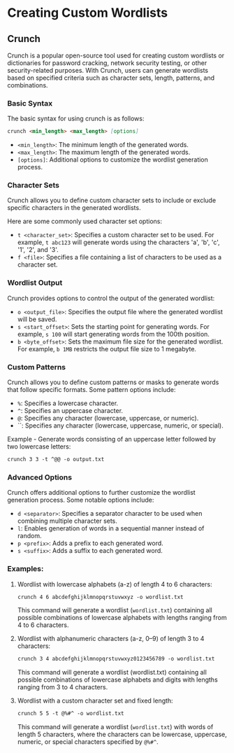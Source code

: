 # Creating Custom Wordlists

## Crunch

Crunch is a popular open-source tool used for creating custom wordlists or dictionaries for password cracking, network security testing, or other security-related purposes. With Crunch, users can generate wordlists based on specified criteria such as character sets, length, patterns, and combinations. 

### Basic Syntax

The basic syntax for using crunch is as follows:

```markdown
crunch <min_length> <max_length> [options]
```

- `<min_length>`: The minimum length of the generated words.
- `<max_length>`: The maximum length of the generated words.
- `[options]`: Additional options to customize the wordlist generation process.

### Character Sets

Crunch allows you to define custom character sets to include or exclude specific characters in the generated wordlists. 

Here are some commonly used character set options:

- `t <character_set>`: Specifies a custom character set to be used. For example, `t abc123` will generate words using the characters 'a', 'b', 'c', '1', '2', and '3'.
- `f <file>`: Specifies a file containing a list of characters to be used as a character set.

### Wordlist Output

Crunch provides options to control the output of the generated wordlist:

- `o <output_file>`: Specifies the output file where the generated wordlist will be saved.
- `s <start_offset>`: Sets the starting point for generating words. For example, `s 100` will start generating words from the 100th position.
- `b <byte_offset>`: Sets the maximum file size for the generated wordlist. For example, `b 1MB` restricts the output file size to 1 megabyte.

### Custom Patterns

Crunch allows you to define custom patterns or masks to generate words that follow specific formats. Some pattern options include:

- `%`: Specifies a lowercase character.
- `^`: Specifies an uppercase character.
- `@`: Specifies any character (lowercase, uppercase, or numeric).
- ``: Specifies any character (lowercase, uppercase, numeric, or special).

Example - Generate words consisting of an uppercase letter followed by two lowercase letters:

```markdown
crunch 3 3 -t ^@@ -o output.txt
```

### Advanced Options

Crunch offers additional options to further customize the wordlist generation process. Some notable options include:

- `d <separator>`: Specifies a separator character to be used when combining multiple character sets.
- `l`: Enables generation of words in a sequential manner instead of random.
- `p <prefix>`: Adds a prefix to each generated word.
- `s <suffix>`: Adds a suffix to each generated word.

### Examples:

1. Wordlist with lowercase alphabets (a-z) of length 4 to 6 characters:
    
    ```markdown
    crunch 4 6 abcdefghijklmnopqrstuvwxyz -o wordlist.txt
    ```
    
    This command will generate a wordlist (`wordlist.txt`) containing all possible combinations of lowercase alphabets with lengths ranging from 4 to 6 characters.
    
2. Wordlist with alphanumeric characters (a-z, 0–9) of length 3 to 4 characters:
    
    ```markdown
    crunch 3 4 abcdefghijklmnopqrstuvwxyz0123456789 -o wordlist.txt
    ```
    
    This command will generate a wordlist (wordlist.txt) containing all possible combinations of lowercase alphabets and digits with lengths ranging from 3 to 4 characters.
    
3. Wordlist with a custom character set and fixed length:
    
    ```markdown
    crunch 5 5 -t @%#^ -o wordlist.txt
    ```
    
    This command will generate a wordlist (`wordlist.txt`) with words of length 5 characters, where the characters can be lowercase, uppercase, numeric, or special characters specified by `@%#^`.